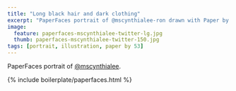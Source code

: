```yaml
---
title: "Long black hair and dark clothing"
excerpt: "PaperFaces portrait of @mscynthialee-ron drawn with Paper by 53 on an iPad."
image: 
  feature: paperfaces-mscynthialee-twitter-lg.jpg
  thumb: paperfaces-mscynthialee-twitter-150.jpg
tags: [portrait, illustration, paper by 53]
---
```


PaperFaces portrait of [@mscynthialee](http://twitter.com/mscynthialee).

{% include boilerplate/paperfaces.html %}